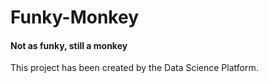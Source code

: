 # Funky-Monkey
#### Not as funky, still a monkey

This project has been created by the Data Science Platform.
